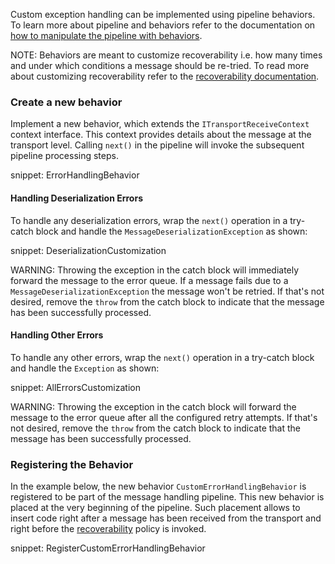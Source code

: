 Custom exception handling can be implemented using pipeline behaviors. To learn more about pipeline and behaviors refer to the documentation on [how to manipulate the pipeline with behaviors](/nservicebus/pipeline/manipulate-with-behaviors.md).

NOTE: Behaviors are meant to customize recoverability i.e. how many times and under which conditions a message should be re-tried. To read more about customizing recoverability refer to the [recoverability documentation](/nservicebus/recoverability/).


### Create a new behavior

Implement a new behavior, which extends the `ITransportReceiveContext` context interface. This context provides details about the message at the transport level. Calling `next()` in the pipeline will invoke the subsequent pipeline processing steps.

snippet: ErrorHandlingBehavior


#### Handling Deserialization Errors

To handle any deserialization errors, wrap the `next()` operation in a try-catch block and handle the `MessageDeserializationException` as shown:

snippet: DeserializationCustomization

WARNING: Throwing the exception in the catch block will immediately forward the message to the error queue. If a message fails due to a `MessageDeserializationException` the message won't be retried. If that's not desired, remove the `throw` from the catch block to indicate that the message has been successfully processed.

#### Handling Other Errors

To handle any other errors, wrap the `next()` operation in a try-catch block and handle the `Exception` as shown:

snippet: AllErrorsCustomization

WARNING: Throwing the exception in the catch block will forward the message to the error queue after all the configured retry attempts. If that's not desired, remove the `throw` from the catch block to indicate that the message has been successfully processed.

### Registering the Behavior

In the example below, the new behavior `CustomErrorHandlingBehavior` is registered to be part of the message handling pipeline. This new behavior is placed at the very beginning of the pipeline. Such placement allows to insert code right after a message has been received from the transport and right before the [recoverability](/nservicebus/recoverability/) policy is invoked.

snippet: RegisterCustomErrorHandlingBehavior
